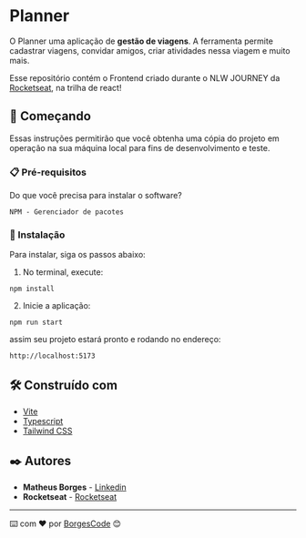 # Planner

O Planner uma aplicação de **gestão de viagens**. A ferramenta permite cadastrar viagens, convidar amigos, criar atividades nessa viagem e muito mais.

Esse repositório contém o Frontend criado durante o NLW JOURNEY da [Rocketseat](https://www.rocketseat.com.br/), na trilha de react!

## 🚀 Começando

Essas instruções permitirão que você obtenha uma cópia do projeto em operação na sua máquina local para fins de desenvolvimento e teste.

### 📋 Pré-requisitos

Do que você precisa para instalar o software?

```
NPM - Gerenciador de pacotes
```

### 🔧 Instalação

Para instalar, siga os passos abaixo:

1. No terminal, execute:

```
npm install
```

2. Inicie a aplicação:

```
npm run start
```

assim seu projeto estará pronto e rodando no endereço:

```
http://localhost:5173
```

## 🛠️ Construído com

- [Vite](https://vitejs.dev/) 
- [Typescript](https://www.typescriptlang.org/)
- [Tailwind CSS](https://tailwindcss.com/)

## ✒️ Autores

- **Matheus Borges** - [Linkedin](https://www.linkedin.com/in/matheus-borges-4a7469239/)
-  **Rocketseat** - [Rocketseat](https://www.rocketseat.com.br/)

---

⌨️ com ❤️ por [BorgesCode](https://github.com/Borgeta-code) 😊
